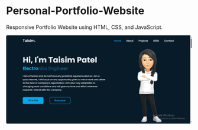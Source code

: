 # Personal-Portfolio-Website

Responsive Portfolio Website using HTML, CSS, and JavaScript.

![image alt](https://github.com/taisimpatel/Personal-Portfolio-Website/blob/main/screenshot-1740388321724.png?raw=true)



